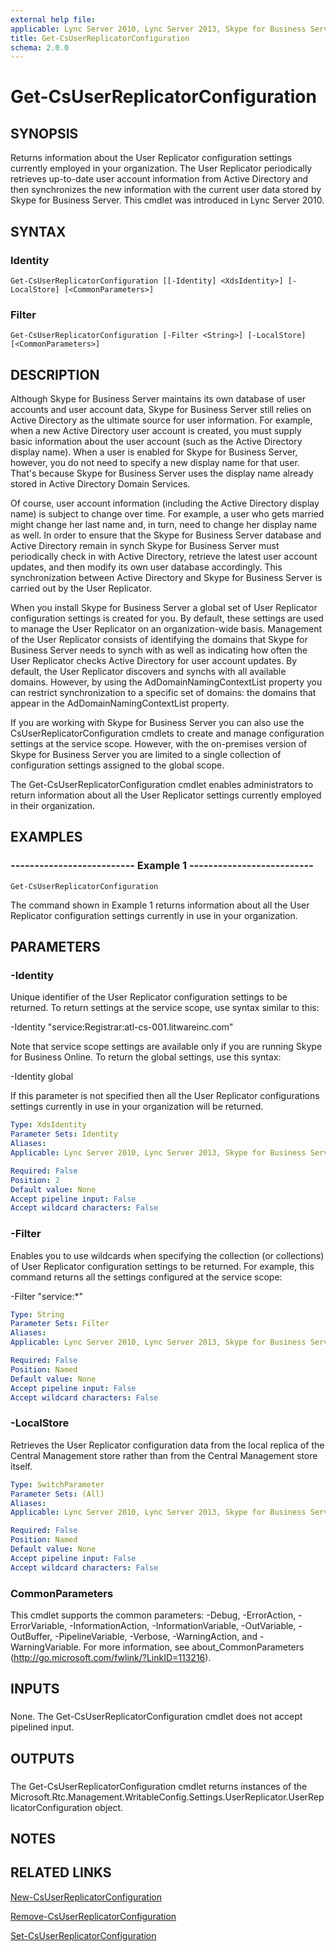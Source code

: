 ```yaml
---
external help file: 
applicable: Lync Server 2010, Lync Server 2013, Skype for Business Server 2015, Skype for Business Server 2019
title: Get-CsUserReplicatorConfiguration
schema: 2.0.0
---
```


# Get-CsUserReplicatorConfiguration

## SYNOPSIS

Returns information about the User Replicator configuration settings currently employed in your organization.
The User Replicator periodically retrieves up-to-date user account information from Active Directory and then synchronizes the new information with the current user data stored by Skype for Business Server.
This cmdlet was introduced in Lync Server 2010.



## SYNTAX

### Identity
```
Get-CsUserReplicatorConfiguration [[-Identity] <XdsIdentity>] [-LocalStore] [<CommonParameters>]
```

### Filter
```
Get-CsUserReplicatorConfiguration [-Filter <String>] [-LocalStore] [<CommonParameters>]
```

## DESCRIPTION

Although Skype for Business Server maintains its own database of user accounts and user account data, Skype for Business Server still relies on Active Directory as the ultimate source for user information.
For example, when a new Active Directory user account is created, you must supply basic information about the user account (such as the Active Directory display name).
When a user is enabled for Skype for Business Server, however, you do not need to specify a new display name for that user.
That's because Skype for Business Server uses the display name already stored in Active Directory Domain Services.

Of course, user account information (including the Active Directory display name) is subject to change over time.
For example, a user who gets married might change her last name and, in turn, need to change her display name as well.
In order to ensure that the Skype for Business Server database and Active Directory remain in synch Skype for Business Server must periodically check in with Active Directory, retrieve the latest user account updates, and then modify its own user database accordingly.
This synchronization between Active Directory and Skype for Business Server is carried out by the User Replicator.

When you install Skype for Business Server a global set of User Replicator configuration settings is created for you.
By default, these settings are used to manage the User Replicator on an organization-wide basis.
Management of the User Replicator consists of identifying the domains that Skype for Business Server needs to synch with as well as indicating how often the User Replicator checks Active Directory for user account updates.
By default, the User Replicator discovers and synchs with all available domains.
However, by using the AdDomainNamingContextList property you can restrict synchronization to a specific set of domains: the domains that appear in the AdDomainNamingContextList property.

If you are working with Skype for Business Server you can also use the CsUserReplicatorConfiguration cmdlets to create and manage configuration settings at the service scope.
However, with the on-premises version of Skype for Business Server you are limited to a single collection of configuration settings assigned to the global scope.

The Get-CsUserReplicatorConfiguration cmdlet enables administrators to return information about all the User Replicator settings currently employed in their organization.



## EXAMPLES

### -------------------------- Example 1 -------------------------- 
```
Get-CsUserReplicatorConfiguration
```

The command shown in Example 1 returns information about all the User Replicator configuration settings currently in use in your organization.



## PARAMETERS

### -Identity

Unique identifier of the User Replicator configuration settings to be returned.
To return settings at the service scope, use syntax similar to this:

-Identity "service:Registrar:atl-cs-001.litwareinc.com"

Note that service scope settings are available only if you are running Skype for Business Online.
To return the global settings, use this syntax:

-Identity global

If this parameter is not specified then all the User Replicator configurations settings currently in use in your organization will be returned.



```yaml
Type: XdsIdentity
Parameter Sets: Identity
Aliases: 
Applicable: Lync Server 2010, Lync Server 2013, Skype for Business Server 2015

Required: False
Position: 2
Default value: None
Accept pipeline input: False
Accept wildcard characters: False
```

### -Filter
Enables you to use wildcards when specifying the collection (or collections) of User Replicator configuration settings to be returned.
For example, this command returns all the settings configured at the service scope:

-Filter "service:*"



```yaml
Type: String
Parameter Sets: Filter
Aliases: 
Applicable: Lync Server 2010, Lync Server 2013, Skype for Business Server 2015

Required: False
Position: Named
Default value: None
Accept pipeline input: False
Accept wildcard characters: False
```

### -LocalStore
Retrieves the User Replicator configuration data from the local replica of the Central Management store rather than from the Central Management store itself.

```yaml
Type: SwitchParameter
Parameter Sets: (All)
Aliases: 
Applicable: Lync Server 2010, Lync Server 2013, Skype for Business Server 2015

Required: False
Position: Named
Default value: None
Accept pipeline input: False
Accept wildcard characters: False
```

### CommonParameters
This cmdlet supports the common parameters: -Debug, -ErrorAction, -ErrorVariable, -InformationAction, -InformationVariable, -OutVariable, -OutBuffer, -PipelineVariable, -Verbose, -WarningAction, and -WarningVariable. For more information, see about_CommonParameters (http://go.microsoft.com/fwlink/?LinkID=113216).

## INPUTS

###  
None.
The Get-CsUserReplicatorConfiguration cmdlet does not accept pipelined input.

## OUTPUTS

###  
The Get-CsUserReplicatorConfiguration cmdlet returns instances of the Microsoft.Rtc.Management.WritableConfig.Settings.UserReplicator.UserReplicatorConfiguration object.

## NOTES

## RELATED LINKS


[New-CsUserReplicatorConfiguration](New-CsUserReplicatorConfiguration.md)

[Remove-CsUserReplicatorConfiguration](Remove-CsUserReplicatorConfiguration.md)

[Set-CsUserReplicatorConfiguration](Set-CsUserReplicatorConfiguration.md)

